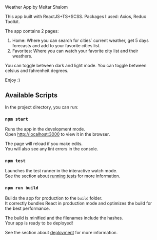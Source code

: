 Weather App by Meitar Shalom

This app built with ReactJS+TS+SCSS. Packages I used: Axios, Redux Toolkit.

The app contains 2 pages:
1. Home: Where you can search for cities` current weather, get 5 days forecasts and add to your favorite cities list.
2. Favorites: Where you can watch your favorite city list and their weathers.

You can toggle between dark and light mode.
You can toggle between celsius and fahrenheit degrees.

Enjoy :)

## Available Scripts

In the project directory, you can run:

### `npm start`

Runs the app in the development mode.\
Open [http://localhost:3000](http://localhost:3000) to view it in the browser.

The page will reload if you make edits.\
You will also see any lint errors in the console.

### `npm test`

Launches the test runner in the interactive watch mode.\
See the section about [running tests](https://facebook.github.io/create-react-app/docs/running-tests) for more information.

### `npm run build`

Builds the app for production to the `build` folder.\
It correctly bundles React in production mode and optimizes the build for the best performance.

The build is minified and the filenames include the hashes.\
Your app is ready to be deployed!

See the section about [deployment](https://facebook.github.io/create-react-app/docs/deployment) for more information.
